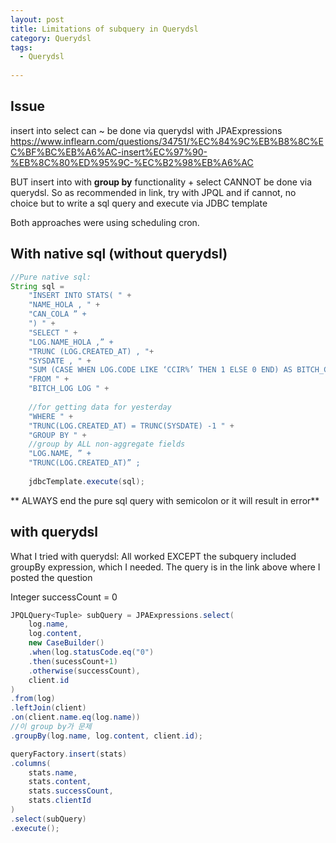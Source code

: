 ```yaml
---
layout: post
title: Limitations of subquery in Querydsl
category: Querydsl 
tags:
  - Querydsl
  
---
```

## Issue
insert into select can ~ be done via querydsl with JPAExpressions
https://www.inflearn.com/questions/34751/%EC%84%9C%EB%B8%8C%EC%BF%BC%EB%A6%AC-insert%EC%97%90-%EB%8C%80%ED%95%9C-%EC%B2%98%EB%A6%AC

BUT insert into with **group by** functionality + select CANNOT be done via 
querydsl. So as recommended in link, try with JPQL and if cannot, no 
choice but to write a sql query and execute via JDBC template

Both approaches were using scheduling cron.

## With native sql (without querydsl)
```java
//Pure native sql:
String sql =
    "INSERT INTO STATS( " +
    "NAME_HOLA , " +
    "CAN_COLA ” +
    ") " +
    "SELECT " +
    "LOG.NAME_HOLA ,” +
    "TRUNC (LOG.CREATED_AT) , "+
    "SYSDATE , " +
    "SUM (CASE WHEN LOG.CODE LIKE ‘CCIR%’ THEN 1 ELSE 0 END) AS BITCH_COUNT " +
    "FROM " +
    "BITCH_LOG LOG " +
    
    //for getting data for yesterday
    "WHERE " +
    "TRUNC(LOG.CREATED_AT) = TRUNC(SYSDATE) -1 " +
    "GROUP BY " +
    //group by ALL non-aggregate fields
    "LOG.NAME, ” +
    "TRUNC(LOG.CREATED_AT)” ;
    
    jdbcTemplate.execute(sql);
```

** ALWAYS end the pure sql query with semicolon or it will result in error**

## with querydsl
What I tried with querydsl:
All worked EXCEPT the subquery included groupBy expression, which I needed.
The query is in the link above where I posted the question

Integer successCount = 0
```java
JPQLQuery<Tuple> subQuery = JPAExpressions.select(
    log.name,
    log.content,
    new CaseBuilder()
    .when(log.statusCode.eq("0")
    .then(sucessCount+1)
    .otherwise(successCount),
    client.id
)
.from(log)
.leftJoin(client)
.on(client.name.eq(log.name))
//이 group by가 문제
.groupBy(log.name, log.content, client.id);

queryFactory.insert(stats)
.columns(
    stats.name,
    stats.content,
    stats.successCount,
    stats.clientId
)
.select(subQuery)
.execute();
```


